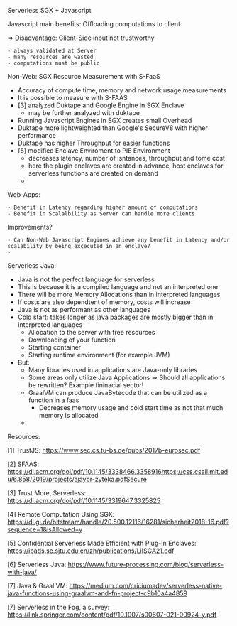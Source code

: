Serverless SGX + Javascript

Javascript main benefits: Offloading computations to client

=> Disadvantage: Client-Side input not trustworthy

	- always validated at Server
	- many resources are wasted
	- computations must be public

Non-Web: SGX Resource Measurement with S-FaaS

- Accuracy of compute time, memory and network usage measurements
- It is possible to measure with S-FAAS 
- [3] analyzed Duktape and Google Engine in SGX Enclave
  - may be further analyzed with duktape
- Running Javascript Engines in SGX creates small Overhead 
- Duktape more lightweighted than Google's SecureV8 with higher performance
- Duktape has higher Throughput for easier functions
- [5] modified Enclave Enviroment to PIE Environment
  - decreases latency, number of isntances, throughput and tome cost
  - here the plugin enclaves are created in advance, host enclaves for serverless functions are created on demand
  - 

Web-Apps:

	- Benefit in Latency regarding higher amount of computations
	- Benefit in Scalalbility as Server can handle more clients

Improvements?

	- Can Non-Web Javascript Engines achieve any benefit in Latency and/or scalability by being excecuted in an enclave?
	- 

Serverless Java:

- Java is not the perfect language for serverless
- This is because it is a compiled language and not an interpreted one
- There will be more Memory Allocations than in interpreted languages
- If costs are also dependtent of memory, costs will increase
- Java is not as performant as other languages
- Cold start: takes longer as java packages are mostly bigger than in interpreted languages
	- Allocation to the server with free resources
	- Downloading of your function
	- Starting container
	- Starting runtime environment (for example JVM)
- But:
	- Many libraries used in applications are Java-only libraries
	- Some areas only utilize Java Applications => Should all applications be rewritten? Example fininacial sector!
	- GraalVM can produce JavaBytecode that can be utilized as a function in a faas
		- Decreases memory usage and cold start time as not that much memory is allocated
	- 





Resources:

[1] TrustJS: https://www.sec.cs.tu-bs.de/pubs/2017b-eurosec.pdf

[2] SFAAS: https://dl.acm.org/doi/pdf/10.1145/3338466.3358916https://css.csail.mit.edu/6.858/2019/projects/ajaybr-zyteka.pdfSecure 

[3] Trust More, Serverless: https://dl.acm.org/doi/pdf/10.1145/3319647.3325825

[4] Remote Computation Using SGX: https://dl.gi.de/bitstream/handle/20.500.12116/16281/sicherheit2018-16.pdf?sequence=1&isAllowed=y

[5] Confidential Serverless Made Efficient with Plug-In Enclaves: https://ipads.se.sjtu.edu.cn/zh/publications/LiISCA21.pdf

[6] Serverless Java: https://www.future-processing.com/blog/serverless-with-java/

[7] Java & Graal VM: https://medium.com/criciumadev/serverless-native-java-functions-using-graalvm-and-fn-project-c9b10a4a4859

[7] Serverless in the Fog, a survey: https://link.springer.com/content/pdf/10.1007/s00607-021-00924-y.pdf

